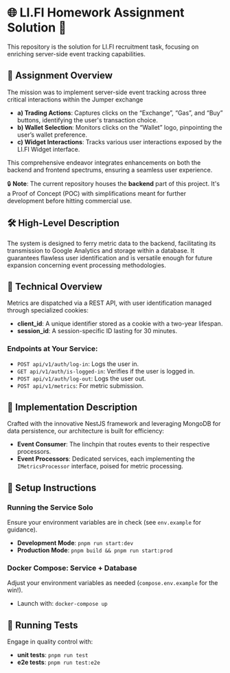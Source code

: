 # 🌐 LI.FI Homework Assignment Solution 🚀

This repository is the solution for LI.FI recruitment task, focusing on enriching server-side event tracking capabilities.

## 🎯 Assignment Overview

The mission was to implement server-side event tracking across three critical interactions within the Jumper exchange

- **a) Trading Actions**: Captures clicks on the “Exchange”, “Gas”, and “Buy” buttons, identifying the user's transaction choice.
- **b) Wallet Selection**: Monitors clicks on the “Wallet” logo, pinpointing the user’s wallet preference.
- **c) Widget Interactions**: Tracks various user interactions exposed by the LI.FI Widget interface.

This comprehensive endeavor integrates enhancements on both the backend and frontend spectrums, ensuring a seamless user experience.

🔒 **Note**: The current repository houses the **backend** part of this project. It's a Proof of Concept (POC) with simplifications meant for further development before hitting commercial use.

## 🛠 High-Level Description

The system is designed to ferry metric data to the backend, facilitating its transmission to Google Analytics and storage within a database. It guarantees flawless user identification and is versatile enough for future expansion concerning event processing methodologies.

## 🔧 Technical Overview

Metrics are dispatched via a REST API, with user identification managed through specialized cookies:

- **client_id**: A unique identifier stored as a cookie with a two-year lifespan.
- **session_id**: A session-specific ID lasting for 30 minutes.

### Endpoints at Your Service:

- `POST api/v1/auth/log-in`: Logs the user in.
- `GET api/v1/auth/is-logged-in`: Verifies if the user is logged in.
- `POST api/v1/auth/log-out`: Logs the user out.
- `POST api/v1/metrics`: For metric submission.

## 🎨 Implementation Description

Crafted with the innovative NestJS framework and leveraging MongoDB for data persistence, our architecture is built for efficiency:

- **Event Consumer**: The linchpin that routes events to their respective processors.
- **Event Processors**: Dedicated services, each implementing the `IMetricsProcessor` interface, poised for metric processing.

## 🚀 Setup Instructions

### Running the Service Solo

Ensure your environment variables are in check (see `env.example` for guidance).

- **Development Mode**: `pnpm run start:dev`
- **Production Mode**: `pnpm build && pnpm run start:prod`

### Docker Compose: Service + Database

Adjust your environment variables as needed (`compose.env.example` for the win!).

- Launch with: `docker-compose up`

## 🧪 Running Tests

Engage in quality control with:

- **unit tests**: `pnpm run test`
- **e2e tests**: `pnpm run test:e2e`
